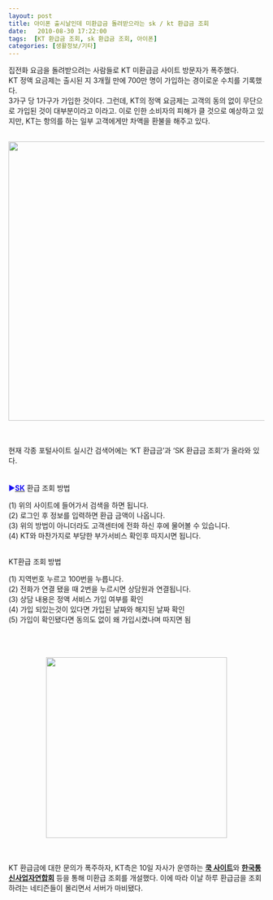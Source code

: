 ```yaml
---
layout: post
title: 아이폰 출시날인데 미환급금 돌려받으라는 sk / kt 환급금 조회
date:   2010-08-30 17:22:00
tags:  [KT 환급금 조회, sk 환급금 조회, 아이폰]
categories: [생활정보/기타]
---
```




<p>집전화 요금을 돌려받으려는 사람들로 KT 미환급금 사이트 방문자가 폭주했다. <br>KT 정액 요금제는 출시된 지 3개월 만에 700만 명이 가입하는 경이로운 수치를 기록했다. <br>3가구 당 1가구가 가입한 것이다. 그런데, KT의 정액 요금제는 고객의 동의 없이 무단으로 가입된 것이 대부분이라고 이라고. 이로 인한 소비자의 피해가 클 것으로 예상하고 있지만, KT는 항의를 하는 일부 고객에게만 차액을 환불을 해주고 있다. <br>&nbsp;</p><p><div class="imageblock center" style="text-align: center; clear: both;"><span data-url="https://t1.daumcdn.net/cfile/tistory/124F1D154C89EA5D70?original" data-lightbox="lightbox"><img width="550" height="300" style="height: auto; cursor: pointer; max-width: 100%;" alt="" src="https://t1.daumcdn.net/cfile/tistory/124F1D154C89EA5D70" filename="2010-09-10 17;16;14.jpg" filemime="image/jpeg"></span></div><p><br><br>현재 각종 포털사이트 실시간 검색어에는 ‘KT 환급금’과 ‘SK 환급금 조회’가 올라와 있다.<br><br><br><span style="color: rgb(24, 16, 243);">▶</span><a href="https://search.leevra.com/search.leevra.com?q=sk" target="_self"><strong><span style="color: rgb(24, 16, 243);">SK</span></strong></a>&nbsp;환급 조회 방법</p><p>(1) 위의 사이트에 들어가서 검색을 하면 됩니다.<br> (2) 로그인 후 정보를 입력하면 환급 금액이 나옵니다.<br> (3) 위의 방법이 아니더라도 고객센터에 전화 하신 후에 물어볼 수 있습니다.<br> (4) KT와 마찬가지로 부당한 부가서비스 확인후 따지시면 됩니다.</p><p><br>KT환급 조회 방법</p><p>(1) 지역번호 누르고 100번을 누릅니다.<br> (2) 전화가 연결 됐을 때 2번을 누르시면 상담원과 연결됩니다.<br> (3) 상담 내용은 정액 서비스 가입 여부를 확인<br>(4) 가입 되있는것이 있다면 가입된 날짜와 해지된 날짜 확인<br>(5) 가입이 확인됐다면 동의도 없이 왜 가입시켰나며 따지면 됨<br><br><br>&nbsp;</p><div class="imageblock center" style="text-align: center; clear: both;"><span data-url="https://t1.daumcdn.net/cfile/tistory/134F1D154C89EA5D71?original" data-lightbox="lightbox"><img width="356" height="225" style="height: auto; cursor: pointer; max-width: 100%;" alt="" src="https://t1.daumcdn.net/cfile/tistory/134F1D154C89EA5D71" filename="2010-09-10 17;16;48.jpg" filemime="image/jpeg"></span></div><p><br><br>KT 환급금에 대한 문의가 폭주하자, KT측은 10일 자사가 운영하는 <strong><a href="https://search.leevra.com/search.leevra.com?q=%EC%BF%A1" target="_self">쿡 사이트</a></strong>와 <strong><a href="https://search.leevra.com/search.leevra.com?q=%ED%95%9C%EA%B5%AD%ED%86%B5%EC%8B%A0%EC%82%AC%EC%97%85%EC%9E%90%EC%97%B0%ED%95%A9%ED%9A%8C" target="_self">한국통신사업자연합회</a></strong> 등을 통해 미환급 조회를 개설했다. 이에 따라 이날 하루 환급금을 조회하려는 네티즌들이 몰리면서 서버가 마비됐다. <br></p>